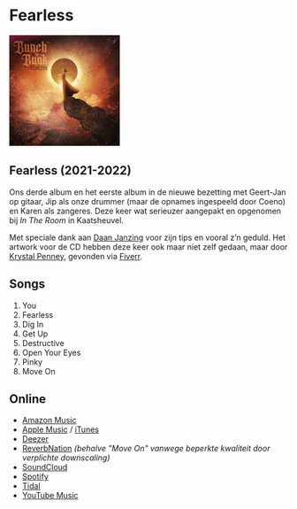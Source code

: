 # Fearless

![Fearless](albums/fearless/fearless.jpg#albumcover)

## Fearless (2021-2022)

Ons derde album en het eerste album in de nieuwe bezetting met Geert-Jan op gitaar, Jip als onze drummer (maar de opnames ingespeeld door Coeno) en Karen als zangeres.
Deze keer wat serieuzer aangepakt en opgenomen bij _In The Room_ in Kaatsheuvel.

Met speciale dank aan [Daan Janzing](https://en.wikipedia.org/wiki/Daan_Janzing) voor zijn tips en vooral z’n geduld.
Het artwork voor de CD hebben deze keer ook maar niet zelf gedaan, maar door [Krystal Penney](https://nl.fiverr.com/krystalpenney), gevonden via [Fiverr](https://nl.fiverr.com/).

## Songs

1. You
2. Fearless
3. Dig In
4. Get Up
5. Destructive
6. Open Your Eyes
7. Pinky
8. Move On

## Online

* [Amazon Music](https://music.amazon.com/albums/B09WZHJ691?marketplaceId=A3K6Y4MI8GDYMT&musicTerritory=NL&ref=dm_sh_htlxmRe9Vu1veUYGCade5iC4D)
* [Apple Music](https://music.apple.com/nl/album/fearless/1617173012) / [iTunes](https://music.apple.com/nl/album/fearless/1617173012)
* [Deezer](https://deezer.page.link/9RuVGNERuAbUzVTz8)
* [ReverbNation](https://www.reverbnation.com/795369/album/289449) _(behalve "Move On" vanwege beperkte kwaliteit door verplichte downscaling)_
* [SoundCloud](https://soundcloud.com/bunch-of-bunk/sets/fearless)
* [Spotify](https://open.spotify.com/album/538LmXyWbadATH7Jo1V6e6?si=JATxR_D7QESaeEdxc5Uwsg)
* [Tidal](https://store.tidal.com/nl/album/223331210)
* [YouTube Music](https://music.youtube.com/playlist?list=OLAK5uy_kYQybzXHIusC8gLVKzvH9C5QN0TNfnG10&feature=share)
